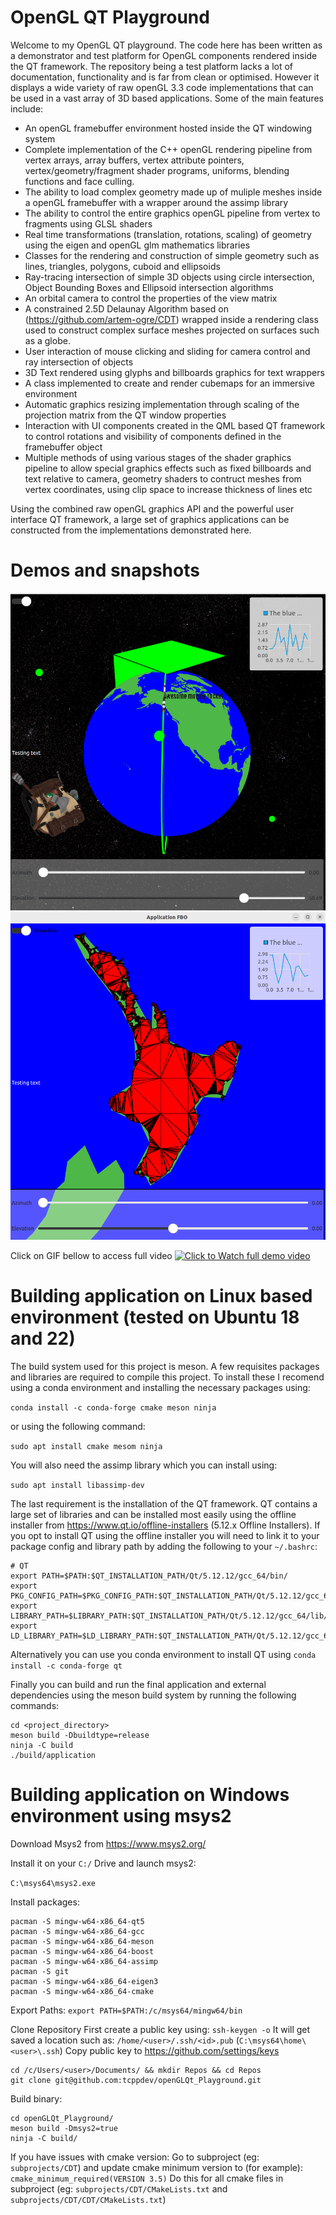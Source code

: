 # OpenGL QT Playground

Welcome to my OpenGL QT playground. The code here has been written as a demonstrator and test platform for OpenGL components rendered inside the QT framework. The repository being a test platform lacks a lot of documentation, functionality and is far from clean or optimised. However it displays a wide variety of raw openGL 3.3 code implementations that can be used in a vast array of 3D based applications. Some of the main features include:

* An openGL framebuffer environment hosted inside the QT windowing system
* Complete implementation of the C++ openGL rendering pipeline from vertex arrays, array buffers, vertex attribute pointers, vertex/geometry/fragment shader programs, uniforms, blending functions and face culling.
* The ability to load complex geometry made up of muliple meshes inside a openGL framebuffer with a wrapper around the assimp library
* The ability to control the entire graphics openGL pipeline from vertex to fragments using GLSL shaders
* Real time transformations (translation, rotations, scaling) of geometry using the eigen and openGL glm mathematics libraries 
* Classes for the rendering and construction of simple geometry such as lines, triangles, polygons, cuboid and ellipsoids
* Ray-tracing intersection of simple 3D objects using circle intersection, Object Bounding Boxes and Ellipsoid intersection algorithms
* An orbital camera to control the properties of the view matrix 
* A constrained 2.5D Delaunay Algorithm based on (https://github.com/artem-ogre/CDT) wrapped inside a rendering class used to construct complex surface meshes projected on surfaces such as a globe.
* User interaction of mouse clicking and sliding for camera control and ray intersection of objects
* 3D Text rendered using glyphs and billboards graphics for text wrappers
* A class implemented to create and render cubemaps for an immersive environment
* Automatic graphics resizing implementation through scaling of the projection matrix from the QT window properties
* Interaction with UI components created in the QML based QT framework to control rotations and visibility of components defined in the framebuffer object
* Multiple methods of using various stages of the shader graphics pipeline to allow special graphics effects such as fixed billboards and text relative to camera, geometry shaders to contruct meshes from vertex coordinates, using clip space to increase thickness of lines etc

Using the combined raw openGL graphics API and the powerful user interface QT framework, a large set of graphics applications can be constructed from the implementations demonstrated here. 

# Demos and snapshots

![](screenshots/screenshot_1.png)
![](screenshots/screenshot_2.png)

Click on GIF bellow to access full video
[![Click to Watch full demo video](screenshots/demo.gif)](https://youtu.be/h2WeD9wGdfo)

# Building application on Linux based environment (tested on Ubuntu 18 and 22)
The build system used for this project is meson. A few requisites packages and libraries are required to compile this project. To install these I recomend using a conda environment and installing the necessary packages using:

`conda install -c conda-forge cmake meson ninja`

or using the following command:

`sudo apt install cmake mesom ninja`

You will also need the assimp library which you can install using:

`sudo apt install libassimp-dev`

The last requirement is the installation of the QT framework. QT contains a large set of libraries and can be installed most easily using the offline installer from https://www.qt.io/offline-installers (5.12.x Offline Installers). If you opt to install QT using the offline installer you will need to link it to your package config and library path by adding the following to your `~/.bashrc`:

```
# QT
export PATH=$PATH:$QT_INSTALLATION_PATH/Qt/5.12.12/gcc_64/bin/
export PKG_CONFIG_PATH=$PKG_CONFIG_PATH:$QT_INSTALLATION_PATH/Qt/5.12.12/gcc_64/lib/pkgconfig/
export LIBRARY_PATH=$LIBRARY_PATH:$QT_INSTALLATION_PATH/Qt/5.12.12/gcc_64/lib/
export LD_LIBRARY_PATH=$LD_LIBRARY_PATH:$QT_INSTALLATION_PATH/Qt/5.12.12/gcc_64/lib/
```

Alternatively you can use you conda environment to install QT using
`conda install -c conda-forge qt`

Finally you can build and run the final application and external dependencies using the meson build system by running the following commands:

```
cd <project_directory>
meson build -Dbuildtype=release
ninja -C build
./build/application
```

# Building application on Windows environment using msys2

Download Msys2 from https://www.msys2.org/

Install it on your `C:/` Drive and launch msys2: 

`C:\msys64\msys2.exe`

Install packages:
```
pacman -S mingw-w64-x86_64-qt5
pacman -S mingw-w64-x86_64-gcc
pacman -S mingw-w64-x86_64-meson
pacman -S mingw-w64-x86_64-boost
pacman -S mingw-w64-x86_64-assimp
pacman -S git
pacman -S mingw-w64-x86_64-eigen3
pacman -S mingw-w64-x86_64-cmake
```

Export Paths:
`export PATH=$PATH:/c/msys64/mingw64/bin`

Clone Repository
First create a public key using:
`ssh-keygen -o`
It will get saved a location such as:  `/home/<user>/.ssh/<id>.pub` (`C:\msys64\home\<user>\.ssh`)
Copy public key to https://github.com/settings/keys
```
cd /c/Users/<user>/Documents/ && mkdir Repos && cd Repos
git clone git@github.com:tcppdev/openGLQt_Playground.git
```

Build binary:
```
cd openGLQt_Playground/
meson build -Dmsys2=true
ninja -C build/
```

If you have issues with cmake version:
Go to subproject (eg: `subprojects/CDT`) and update cmake minimum version to (for example):
`cmake_minimum_required(VERSION 3.5)`
Do this for all cmake files in subproject (eg: `subprojects/CDT/CMakeLists.txt` and `subprojects/CDT/CDT/CMakeLists.txt`)